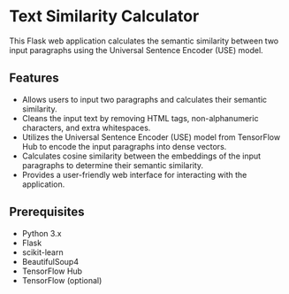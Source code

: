 # Text Similarity Calculator

This Flask web application calculates the semantic similarity between two input paragraphs using the Universal Sentence Encoder (USE) model.

## Features

- Allows users to input two paragraphs and calculates their semantic similarity.
- Cleans the input text by removing HTML tags, non-alphanumeric characters, and extra whitespaces.
- Utilizes the Universal Sentence Encoder (USE) model from TensorFlow Hub to encode the input paragraphs into dense vectors.
- Calculates cosine similarity between the embeddings of the input paragraphs to determine their semantic similarity.
- Provides a user-friendly web interface for interacting with the application.


## Prerequisites

- Python 3.x
- Flask
- scikit-learn
- BeautifulSoup4
- TensorFlow Hub
- TensorFlow (optional)

